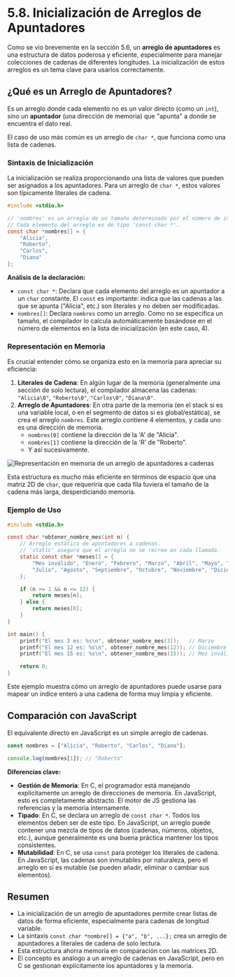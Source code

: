 # 5.8. Inicialización de Arreglos de Apuntadores

Como se vio brevemente en la sección 5.6, un **arreglo de apuntadores** es una estructura de datos poderosa y eficiente, especialmente para manejar colecciones de cadenas de diferentes longitudes. La inicialización de estos arreglos es un tema clave para usarlos correctamente.

## ¿Qué es un Arreglo de Apuntadores?

Es un arreglo donde cada elemento no es un valor directo (como un `int`), sino un **apuntador** (una dirección de memoria) que "apunta" a donde se encuentra el dato real.

El caso de uso más común es un arreglo de `char *`, que funciona como una lista de cadenas.

### Sintaxis de Inicialización

La inicialización se realiza proporcionando una lista de valores que pueden ser asignados a los apuntadores. Para un arreglo de `char *`, estos valores son típicamente literales de cadena.

```c
#include <stdio.h>

// 'nombres' es un arreglo de un tamaño determinado por el número de inicializadores.
// Cada elemento del arreglo es de tipo 'const char *'.
const char *nombres[] = {
    "Alicia",
    "Roberto",
    "Carlos",
    "Diana"
};
```

**Análisis de la declaración:**

- `const char *`: Declara que cada elemento del arreglo es un apuntador a un `char` constante. El `const` es importante: indica que las cadenas a las que se apunta ("Alicia", etc.) son literales y no deben ser modificadas.
- `nombres[]`: Declara `nombres` como un arreglo. Como no se especifica un tamaño, el compilador lo calcula automáticamente basándose en el número de elementos en la lista de inicialización (en este caso, 4).

### Representación en Memoria

Es crucial entender cómo se organiza esto en la memoria para apreciar su eficiencia:

1.  **Literales de Cadena**: En algún lugar de la memoria (generalmente una sección de solo lectura), el compilador almacena las cadenas: `"Alicia\0"`, `"Roberto\0"`, `"Carlos\0"`, `"Diana\0"`.
2.  **Arreglo de Apuntadores**: En otra parte de la memoria (en el stack si es una variable local, o en el segmento de datos si es global/estática), se crea el arreglo `nombres`. Este arreglo contiene 4 elementos, y cada uno es una dirección de memoria.
    - `nombres[0]` contiene la dirección de la 'A' de "Alicia".
    - `nombres[1]` contiene la dirección de la 'R' de "Roberto".
    - Y así sucesivamente.

![Representación en memoria de un arreglo de apuntadores a cadenas](https://i.imgur.com/example.png) <!-- Imagen de ejemplo, no real -->

Esta estructura es mucho más eficiente en términos de espacio que una matriz 2D de `char`, que requeriría que cada fila tuviera el tamaño de la cadena más larga, desperdiciando memoria.

### Ejemplo de Uso

```c
#include <stdio.h>

const char *obtener_nombre_mes(int n) {
    // Arreglo estático de apuntadores a cadenas.
    // 'static' asegura que el arreglo no se recree en cada llamada.
    static const char *meses[] = {
        "Mes inválido", "Enero", "Febrero", "Marzo", "Abril", "Mayo", "Junio",
        "Julio", "Agosto", "Septiembre", "Octubre", "Noviembre", "Diciembre"
    };

    if (n >= 1 && n <= 12) {
        return meses[n];
    } else {
        return meses[0];
    }
}

int main() {
    printf("El mes 3 es: %s\n", obtener_nombre_mes(3));   // Marzo
    printf("El mes 12 es: %s\n", obtener_nombre_mes(12)); // Diciembre
    printf("El mes 15 es: %s\n", obtener_nombre_mes(15)); // Mes inválido

    return 0;
}
```

Este ejemplo muestra cómo un arreglo de apuntadores puede usarse para mapear un índice entero a una cadena de forma muy limpia y eficiente.

## Comparación con JavaScript

El equivalente directo en JavaScript es un simple arreglo de cadenas.

```javascript
const nombres = ["Alicia", "Roberto", "Carlos", "Diana"];

console.log(nombres[1]); // "Roberto"
```

**Diferencias clave:**

- **Gestión de Memoria**: En C, el programador está manejando explícitamente un arreglo de direcciones de memoria. En JavaScript, esto es completamente abstracto. El motor de JS gestiona las referencias y la memoria internamente.
- **Tipado**: En C, se declara un arreglo de `const char *`. Todos los elementos deben ser de este tipo. En JavaScript, un arreglo puede contener una mezcla de tipos de datos (cadenas, números, objetos, etc.), aunque generalmente es una buena práctica mantener los tipos consistentes.
- **Mutabilidad**: En C, se usa `const` para proteger los literales de cadena. En JavaScript, las cadenas son inmutables por naturaleza, pero el arreglo en sí es mutable (se pueden añadir, eliminar o cambiar sus elementos).

## Resumen

- La inicialización de un arreglo de apuntadores permite crear listas de datos de forma eficiente, especialmente para cadenas de longitud variable.
- La sintaxis `const char *nombre[] = {"a", "b", ...};` crea un arreglo de apuntadores a literales de cadena de solo lectura.
- Esta estructura ahorra memoria en comparación con las matrices 2D.
- El concepto es análogo a un arreglo de cadenas en JavaScript, pero en C se gestionan explícitamente los apuntadores y la memoria.
